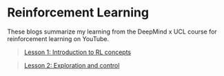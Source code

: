 # Reinforcement Learning

These blogs summarize my learning from the DeepMind x UCL course for reinforcement learning on YouTube.

> [Lesson 1: Introduction to RL concepts](deepmind_rl/intro.md)

> [Lesson 2: Exploration and control](deepmind_rl/explore_exploit.md)
